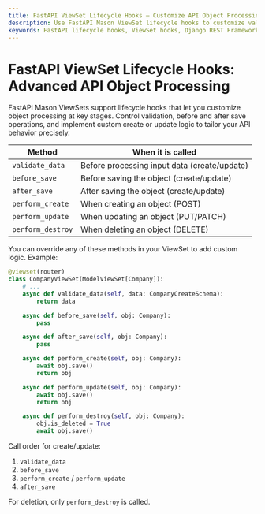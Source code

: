 ```yaml
---
title: FastAPI ViewSet Lifecycle Hooks — Customize API Object Processing with FastAPI Mason
description: Use FastAPI Mason ViewSet lifecycle hooks to customize validation, before/after save actions, and custom create/update operations. Enhance your API with fine-grained control.
keywords: FastAPI lifecycle hooks, ViewSet hooks, Django REST Framework hooks, API customization, FastAPI Mason advanced features, object validation, create update hooks, API processing
---
```


# FastAPI ViewSet Lifecycle Hooks: Advanced API Object Processing

FastAPI Mason ViewSets support lifecycle hooks that let you customize object processing at key stages. Control validation, before and after save operations, and implement custom create or update logic to tailor your API behavior precisely.


| Method             | When it is called                                    |
|--------------------|-----------------------------------------------------|
| `validate_data`    | Before processing input data (create/update)         |
| `before_save`      | Before saving the object (create/update)             |
| `after_save`       | After saving the object (create/update)              |
| `perform_create`   | When creating an object (POST)                       |
| `perform_update`   | When updating an object (PUT/PATCH)                  |
| `perform_destroy`  | When deleting an object (DELETE)                     |

You can override any of these methods in your ViewSet to add custom logic. Example:

```python
@viewset(router)
class CompanyViewSet(ModelViewSet[Company]):
    # ...
    async def validate_data(self, data: CompanyCreateSchema):
        return data

    async def before_save(self, obj: Company):
        pass

    async def after_save(self, obj: Company):
        pass

    async def perform_create(self, obj: Company):
        await obj.save()
        return obj

    async def perform_update(self, obj: Company):
        await obj.save()
        return obj

    async def perform_destroy(self, obj: Company):
        obj.is_deleted = True
        await obj.save()
```

Call order for create/update:

1. `validate_data`
2. `before_save`
3. `perform_create` / `perform_update`
4. `after_save`

For deletion, only `perform_destroy` is called.
